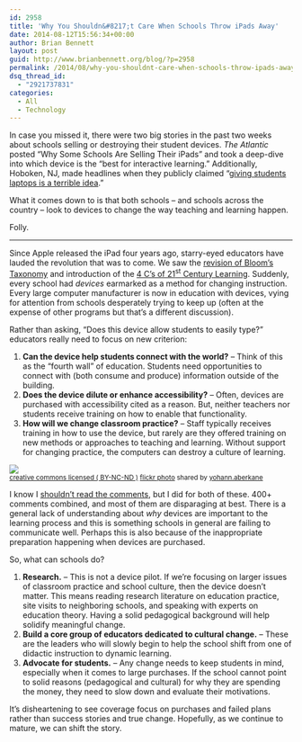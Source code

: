 ```yaml
---
id: 2958
title: 'Why You Shouldn&#8217;t Care When Schools Throw iPads Away'
date: 2014-08-12T15:56:34+00:00
author: Brian Bennett
layout: post
guid: http://www.brianbennett.org/blog/?p=2958
permalink: /2014/08/why-you-shouldnt-care-when-schools-throw-ipads-away/
dsq_thread_id:
  - "2921737831"
categories:
  - All
  - Technology
---
```

In case you missed it, there were two big stories in the past two weeks about schools selling or destroying their student devices. _The Atlantic_ posted &#8220;Why Some Schools Are Selling Their iPads&#8221; and took a deep-dive into which device is the &#8220;best for interactive learning.&#8221; Additionally, Hoboken, NJ, made headlines when they publicly claimed &#8220;<a href="http://hechingerreport.org/content/new-jersey-school-district-decided-giving-laptops-students-terrible-idea_16866/" target="blank" class="broken_link" rel="nofollow">giving students laptops is a terrible idea</a>.&#8221;

What it comes down to is that both schools &#8211; and schools across the country &#8211; look to devices to change the way teaching and learning happen. 

Folly.

* * *

Since Apple released the iPad four years ago, starry-eyed educators have lauded the revolution that was to come. We saw the [revision of Bloom&#8217;s Taxonomy](https://www.google.com/search?q=revised+bloom%27s+taxonomy&rlz=1C5CHFA_enUS558US558&es_sm=91&tbm=isch&tbo=u&source=univ&sa=X&ei=Cx_qU8qlB8eAygTa1YCoDQ&ved=0CCgQsAQ&biw=1424&bih=728) and introduction of the [4 C&#8217;s of 21<sup>st</sup> Century Learning](http://www.p21.org/storage/documents/4csposter.pdf). Suddenly, every school had _devices_ earmarked as a method for changing instruction. Every large computer manufacturer is now in education with devices, vying for attention from schools desperately trying to keep up (often at the expense of other programs but that&#8217;s a different discussion).

Rather than asking, &#8220;Does this device allow students to easily type?&#8221; educators really need to focus on new criterion:

  1. **Can the device help students connect with the world?** &#8211; Think of this as the &#8220;fourth wall&#8221; of education. Students need opportunities to connect with (both consume and produce) information outside of the building.
  2. **Does the device dilute or enhance accessibility?** &#8211; Often, devices are purchased with accessibility cited as a reason. But, neither teachers nor students receive training on how to enable that functionality.
  3. **How will we change classroom practice?** &#8211; Staff typically receives training in how to use the device, but rarely are they offered training on new methods or approaches to teaching and learning. Without support for changing practice, the computers can destroy a culture of learning.

![](http://farm4.static.flickr.com/3013/2836258475_fa5655c8cb.jpg)  
<small><a href="http://creativecommons.org/licenses/by-nc-nd/2.0/">creative commons licensed ( BY-NC-ND )</a> <a title="Transparent Screen" href="http://flickr.com/photos/yohann-aberkane/2836258475">flickr photo</a> shared by <a href="http://flickr.com/people/yohann-aberkane">yohann.aberkane</a></small>

I know I [shouldn&#8217;t read the comments](http://www.twitter.com/avoidcomments), but I did for both of these. 400+ comments combined, and most of them are disparaging at best. There is a general lack of understanding about _why_ devices are important to the learning process and this is something schools in general are failing to communicate well. Perhaps this is also because of the inappropriate preparation happening when devices are purchased.

So, what can schools do?

  1. **Research.** &#8211; This is not a device pilot. If we&#8217;re focusing on larger issues of classroom practice and school culture, then the device doesn&#8217;t matter. This means reading research literature on education practice, site visits to neighboring schools, and speaking with experts on education theory. Having a solid pedagogical background will help solidify meaningful change.
  2. **Build a core group of educators dedicated to cultural change.** &#8211; These are the leaders who will slowly begin to help the school shift from one of didactic instruction to dynamic learning.
  3. **Advocate for students.** &#8211; Any change needs to keep students in mind, especially when it comes to large purchases. If the school cannot point to solid reasons (pedagogical and cultural) for why they are spending the money, they need to slow down and evaluate their motivations.

It&#8217;s disheartening to see coverage focus on purchases and failed plans rather than success stories and true change. Hopefully, as we continue to mature, we can shift the story.